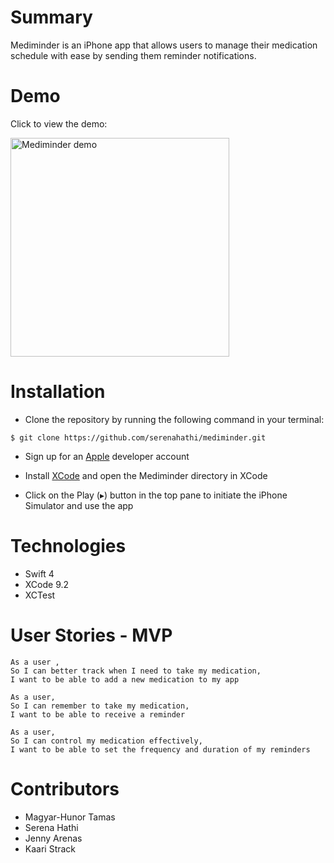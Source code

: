 # Summary

Mediminder is an iPhone app that allows users to manage their medication schedule with ease by sending them reminder notifications.

# Demo

Click to view the demo:

<a href="https://vimeo.com/262593550">
<img src="https://user-images.githubusercontent.com/29439776/38213612-d796d9d8-36b9-11e8-977f-0c01384b6257.png" alt="Mediminder demo" width="350" border="0"></a>

# Installation

- Clone the repository by running the following command in your terminal:

```
$ git clone https://github.com/serenahathi/mediminder.git
```

- Sign up for an [Apple](https://developer.apple.com/) developer account 

- Install [XCode](https://developer.apple.com/xcode/) and open the Mediminder directory in XCode

- Click on the Play (▸) button in the top pane to initiate the iPhone Simulator and use the app

# Technologies
  - Swift 4
  - XCode 9.2
  - XCTest

# User Stories - MVP
```
As a user ,
So I can better track when I need to take my medication,
I want to be able to add a new medication to my app
```

```
As a user,
So I can remember to take my medication,
I want to be able to receive a reminder
```

```
As a user,
So I can control my medication effectively,
I want to be able to set the frequency and duration of my reminders
```
# Contributors

- Magyar-Hunor Tamas
- Serena Hathi
- Jenny Arenas
- Kaari Strack
